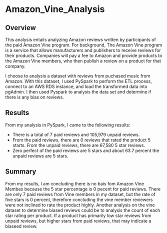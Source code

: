 # Amazon_Vine_Analysis

## Overview

This analysis entails analyzing Amazon reviews written by participants of the paid Amazon Vine program. For background, The Amazon Vine program is a service that allows manufacturers and publishers to receive reviews for their products. Companies will pay a fee to Amazon and provide products to the Amazon Vine members, who then publish a review on a product for that company.  

I choose to analysis a dataset with reviews from puchased music from Amazon.  With this dataset, I used PySpark to perform the ETL process, connect to an AWS RDS instance, and load the transformed data into pgAdmin. I then used Pyspark to analysis the data set and determine if there is any bias on reviews. 


## Results

From my analysis in PySpark, I came to the following results:
- There is a total of 7 paid reviews and 105,979 unpaid reviews.
- From the paid reviews, there are 0 reviews that rated the product 5 starts.  From the unpaid reviews, there are 67,580 5 star reviews.
- Zero perfect of the paid reviews are 5 stars and about 63.7 percent the unpaid reviews are 5 stars. 


## Summary

From my results, I am concluding there is no bais fom Amazon Vine Membes because the 5 star percentage is 0 pecent for paid reviews.  There are only 7 paid reviews from Vine members in my dataset, but the rate of five stars is 0 percent, therefore concluding the vine member reviewers were not inclined to rate the product highly. 
Another analysis on the vine dataset to determine biased reviews could be to analysis the count of each star rating per product.  If a product has primarily low star reviews from unpaid reviews, but higher stars from paid reviews, that may indicate a biaseed review.